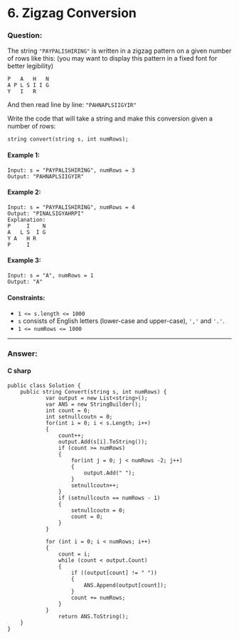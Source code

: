 
# 6. Zigzag Conversion

### Question:

The string ``"PAYPALISHIRING"`` is written in a zigzag pattern on a given number of rows like this: (you may want to display this pattern in a fixed font for better legibility)

```
P   A   H   N
A P L S I I G
Y   I   R
```
And then read line by line: ``"PAHNAPLSIIGYIR"``

Write the code that will take a string and make this conversion given a number of rows:
```
string convert(string s, int numRows);
```

#### Example 1:
```
Input: s = "PAYPALISHIRING", numRows = 3
Output: "PAHNAPLSIIGYIR"
```
#### Example 2:
```
Input: s = "PAYPALISHIRING", numRows = 4
Output: "PINALSIGYAHRPI"
Explanation:
P     I    N
A   L S  I G
Y A   H R
P     I
```
#### Example 3:
```
Input: s = "A", numRows = 1
Output: "A"
```

#### Constraints:
* `1 <= s.length <= 1000`
* ``s`` consists of English letters (lower-case and upper-case), ``','`` and ``'.'``.
* `1 <= numRows <= 1000`
----
### Answer:
#### C sharp
```
public class Solution {
    public string Convert(string s, int numRows) {
            var output = new List<string>();
            var ANS = new StringBuilder();
            int count = 0;
            int setnullcoutn = 0;
            for(int i = 0; i < s.Length; i++)
            {
                count++;
                output.Add(s[i].ToString());
                if (count >= numRows)
                {
                    for(int j = 0; j < numRows -2; j++)
                    {
                        output.Add(" ");
                    }
                    setnullcoutn++;
                }
                if (setnullcoutn == numRows - 1)
                {
                    setnullcoutn = 0;
                    count = 0;
                }              
            }

            for (int i = 0; i < numRows; i++)
            {
                count = i;
                while (count < output.Count)
                {
                    if ((output[count] != " "))
                    {
                        ANS.Append(output[count]);
                    }
                    count += numRows;
                }
            }        
                return ANS.ToString();
    }
}
```

